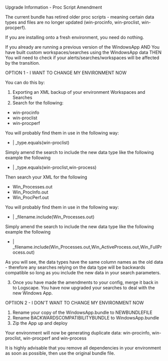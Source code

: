Upgrade Information - Proc Script Amendment

The current bundle has retired older proc scripts - meaning certain data types and files are no longer updated (win-procinfo, win-proclist, win-procperf).

If you are installing onto a fresh environment, you need do nothing.

If you already are running a previous version of the WindowsApp
AND
You have built custom workspaces/searches using the WindowsApp data 
THEN
You will need to check if your alerts/searches/workspaces will be affected by the transition. 

OPTION 1 - I WANT TO CHANGE MY ENVIRONMENT NOW

You can do this by:
1. Exporting an XML backup of your environment Workspaces and Searches
2. Search for the following:
  -  win-procinfo
  -  win-proclist
  -  win-procperf

You will probably find them in use in the following way:
  * | _type.equals(win-proclist)

  Simply amend the search to include the new data type like the following example the following

  * | _type.equals(win-proclist,win-process)

Then search your XML for the following

  -  Win_Processes.out
  -  Win_ProcInfo.out
  -  Win_ProcPerf.out

You will probably find them in use in the following way:
  * | _filename.include(Win_Processes.out)

  Simply amend the search to include the new data type like the following example the following

  * | _filename.include(Win_Processes.out,Win_ActiveProcess.out,Win_FullProcess.out)

As you will see, the data types have the same column names as the old data - therefore any searches relying on the data type will be backwards compatible so long as you include the new data in your search parameters. 

3. Once you have made the amendments to your config, merge it back in to Logscape. You have now upgraded your searches to deal with the new Windows App. 


OPTIION 2 - I DON'T WANT TO CHANGE MY ENVIRONMENT NOW

1. Rename your copy of the WindowsApp.bundle to NEWBUNDLEFILE
2. Rename BACKWARDSCOMPATIBILITYBUNDLE to WindowsApp.bundle
3. Zip the App up and deploy

Your environment will now be generating duplicate data: win-procinfo, win-proclist, win-procperf and win-process

It is highly advisable that you remove all dependencies in your environment as soon as possible, then use the original bundle file. 